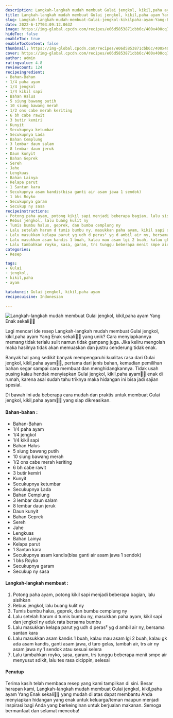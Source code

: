 ```yaml
---
description: Langkah-langkah mudah membuat Gulai jengkol, kikil,paha ayam Yang Enak sekali"
title: Langkah-langkah mudah membuat Gulai jengkol, kikil,paha ayam Yang Enak sekali
slug: Langkah-langkah-mudah-membuat-Gulai-jengkol-kikilpaha-ayam-Yang-Enak-sekali
date: 2022-6-17T03:09:12.063Z
image: https://img-global.cpcdn.com/recipes/e06d5853871cbb6c/400x400cq70/photo.jpg
hideToc: false
enableToc: true
enableTocContent: false
thumbnail: https://img-global.cpcdn.com/recipes/e06d5853871cbb6c/400x400cq70/photo.jpg
cover: https://img-global.cpcdn.com/recipes/e06d5853871cbb6c/400x400cq70/photo.jpg
author: admin
ratingvalue: 4.8
reviewcount: 124
recipeingredient:
- Bahan-Bahan
- 1/4 paha ayam
- 1/4 jengkol
- 1/4 kikil sapi
- Bahan Halus
- 5 siung bawang putih
- 10 siung bawang merah
- 1/2 ons cabe merah keriting
- 6 bh cabe rawit
- 3 butir kemiri
- Kunyit
- Secukupnya ketumbar
- Secukupnya Lada
- Bahan Cemplung
- 3 lembar daun salam
- 8 lembar daun jeruk
- Daun kunyit
- Bahan Geprek
- Sereh
- Jahe
- Lengkuas
- Bahan Lainya
- Kelapa parut
- 1 Santan kara
- Secukupnya asam kandis(bisa ganti air asam jawa 1 sendok)
- 1 bks Royko
- Secukupnya garam
- Secukup ny sasa
recipeinstructions:
- Potong paha ayam, potong kikil sapi menjadi beberapa bagian, lalu sisihkan
- Rebus jengkol, lalu buang kulit ny
- Tumis bumbu halus, geprek, dan bumbu cemplung ny
- Lalu setelah harum d tumis bumbu ny, masukkan paha ayam, kikil sapi dan jengkol ny aduk rata bersama bumbu
- Lalu masukkan kelapa parut yg udh d peras² yg d ambil air ny, bersama santan kara
- Lalu masukkan asam kandis 1 buah, kalau mau asam lgi 2 buah, kalau gk ada asam kandis, ganti asam jawa, d taro gelas, tambah air, trs air ny asam jawa ny 1 sendok atau sesuai selera
- Lalu tambahkan royko, sasa, garam, trs tunggu beberapa menit smpe air menyusut sdikit, lalu tes rasa cicippin, selesai
categories:
- Resep

tags:
- Gulai
- jengkol,
- kikil,paha
- ayam

katakunci: Gulai jengkol, kikil,paha ayam
recipecuisine: Indonesian

---
```


![Langkah-langkah mudah membuat Gulai jengkol, kikil,paha ayam Yang Enak sekali👩‍🍳](https://img-global.cpcdn.com/recipes/e06d5853871cbb6c/400x400cq70/photo.jpg)

Lagi mencari ide resep Langkah-langkah mudah membuat Gulai jengkol, kikil,paha ayam Yang Enak sekali👩‍🍳 yang unik? Cara menyiapkannya memang tidak terlalu sulit namun tidak gampang juga. Jika keliru mengolah maka hasilnya tidak akan memuaskan dan justru cenderung tidak enak.

Banyak hal yang sedikit banyak mempengaruhi kualitas rasa dari Gulai jengkol, kikil,paha ayam👩‍🍳, pertama dari jenis bahan, kemudian pemilihan bahan segar sampai cara membuat dan menghidangkannya. Tidak usah pusing kalau hendak menyiapkan Gulai jengkol, kikil,paha ayam👩‍🍳 enak di rumah, karena asal sudah tahu triknya maka hidangan ini bisa jadi sajian spesial.

Di bawah ini ada beberapa cara mudah dan praktis untuk membuat Gulai jengkol, kikil,paha ayam👩‍🍳 yang siap dikreasikan.

<!--inarticleads1-->

#### Bahan-bahan :

- Bahan-Bahan
- 1/4 paha ayam
- 1/4 jengkol
- 1/4 kikil sapi
- Bahan Halus
- 5 siung bawang putih
- 10 siung bawang merah
- 1/2 ons cabe merah keriting
- 6 bh cabe rawit
- 3 butir kemiri
- Kunyit
- Secukupnya ketumbar
- Secukupnya Lada
- Bahan Cemplung
- 3 lembar daun salam
- 8 lembar daun jeruk
- Daun kunyit
- Bahan Geprek
- Sereh
- Jahe
- Lengkuas
- Bahan Lainya
- Kelapa parut
- 1 Santan kara
- Secukupnya asam kandis(bisa ganti air asam jawa 1 sendok)
- 1 bks Royko
- Secukupnya garam
- Secukup ny sasa

<!--inarticleads2-->

#### Langkah-langkah membuat :

1. Potong paha ayam, potong kikil sapi menjadi beberapa bagian, lalu sisihkan
1. Rebus jengkol, lalu buang kulit ny
1. Tumis bumbu halus, geprek, dan bumbu cemplung ny
1. Lalu setelah harum d tumis bumbu ny, masukkan paha ayam, kikil sapi dan jengkol ny aduk rata bersama bumbu
1. Lalu masukkan kelapa parut yg udh d peras² yg d ambil air ny, bersama santan kara
1. Lalu masukkan asam kandis 1 buah, kalau mau asam lgi 2 buah, kalau gk ada asam kandis, ganti asam jawa, d taro gelas, tambah air, trs air ny asam jawa ny 1 sendok atau sesuai selera
1. Lalu tambahkan royko, sasa, garam, trs tunggu beberapa menit smpe air menyusut sdikit, lalu tes rasa cicippin, selesai

#### Penutup

Terima kasih telah membaca resep yang kami tampilkan di sini. Besar harapan kami, Langkah-langkah mudah membuat Gulai jengkol, kikil,paha ayam Yang Enak sekali👩‍🍳 yang mudah di atas dapat membantu Anda menyiapkan hidangan yang enak untuk keluarga/teman maupun menjadi inspirasi bagi Anda yang berkeinginan untuk berjualan makanan. Semoga bermanfaat dan selamat mencoba!